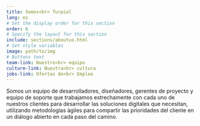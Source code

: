 ```yaml
---
title: Somos<br> Turpial
lang: es
# Set the display order for this section
order: 6
# Specify the layout for this section
include: sections/aboutus.html
# Set style variables
image: path/to/img
# Buttons text
team-link: Nuestro<br> equipo
culture-link: Nuestra<br> cultura
jobs-link: Ofertas de<br> Empleo
---
```


Somos un equipo de desarrolladores, diseñadores, gerentes de proyecto y equipo de soporte que trabajamos estrechamente con cada uno de nuestros clientes para desarrollar las soluciones digitales que necesitan, utilizando metodologías ágiles para compartir las prioridades del cliente en un diálogo abierto en cada paso del camino.